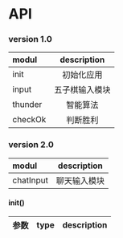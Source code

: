 # API
### version 1.0
modul        |  description  |
:----------- | :-----------: |
init         |初始化应用       | 
input        |五子棋输入模块   |
thunder      |智能算法        |
checkOk      |判断胜利        |

### version 2.0
modul        |  description  |
:----------- | :-----------: |
chatInput    |聊天输入模块     |


#### init()
参数          |  type         | description |
:----------- | :-----------: |:-----------:|